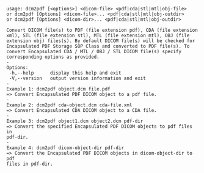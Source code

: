     usage: dcm2pdf [<options>] <dicom-file> <pdf|cda|stl|mtl|obj-file>
    or dcm2pdf [Options] <dicom-file>... <pdf|cda|stl|mtl|obj-outdir>
    or dcm2pdf [Options] <dicom-dir>... <pdf|cda|stl|mtl|obj-outdir>
    
    Convert DICOM file(s) to PDF (file extension pdf), CDA (file extension
    xml), STL (file extension stl), MTL (file extension mtl), OBJ (file
    extension obj) files(s). By default DICOM file(s) will be checked for
    Encapsulated PDF Storage SOP Class and converted to PDF file(s). To
    convert Encapsulated CDA / MTL / OBJ / STL DICOM file(s) specify
    corresponding options as provided.
    -
    Options:
     -h,--help      display this help and exit
     -V,--version   output version information and exit
    -
    Example 1: dcm2pdf object.dcm file.pdf
    => Convert Encapsulated PDF DICOM object to a pdf file.
    -
    Example 2: dcm2pdf cda-object.dcm cda-file.xml
    => Convert Encapsulated CDA DICOM object to a CDA file.
    -
    Example 3: dcm2pdf object1.dcm object2.dcm pdf-dir
    => Convert the specified Encapsulated PDF DICOM objects to pdf files in
    pdf-dir.
    -
    Example 4: dcm2pdf dicom-object-dir pdf-dir
    => Convert the Encapsulated PDF DICOM objects in dicom-object-dir to pdf
    files in pdf-dir.